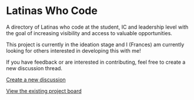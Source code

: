 # Latinas Who Code

A directory of Latinas who code at the student, IC and leadership level with the goal of increasing visibility and access to valuable opportunities.

This project is currently in the ideation stage and I (Frances) am currently looking for others interested in developing this with me!

If you have feedback or are interested in contributing, feel free to create a new discussion thread.

[Create a new discussion](https://github.com/FrancesCoronel/latinas-who-code/discussions)

[View the existing project board](https://github.com/users/FrancesCoronel/projects/1)
